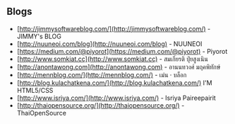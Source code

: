 
## Blogs

- [http://jimmysoftwareblog.com/](http://jimmysoftwareblog.com/) - JIMMY's BLOG
- [http://nuuneoi.com/blog](http://nuuneoi.com/blog) - NUUNEOI
- [https://medium.com/@piyorot](https://medium.com/@piyorot) - Piyorot
- [http://www.somkiat.cc](http://www.somkiat.cc) - สมเกียรติ ปุ๋ยสูงเนิน
- [http://anontawong.com](http://anontawong.com) - อานนทวงศ์ มฤคพิทักษ์
- [http://mennblog.com/](http://mennblog.com/) - เม่น · บล็อก
- [http://blog.kulachatkena.com/](http://blog.kulachatkena.com/) I'M HTML5/CSS
- [http://www.isriya.com/](http://www.isriya.com/) - Isriya Paireepairit
- [http://thaiopensource.org/](http://thaiopensource.org/) - ThaiOpenSource

